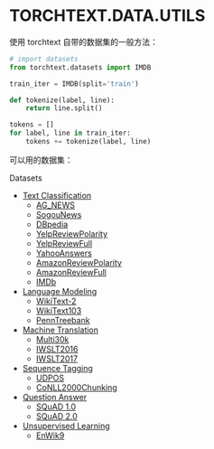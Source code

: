 # TORCHTEXT.DATA.UTILS

使用 torchtext 自带的数据集的一般方法：

```python
# import datasets
from torchtext.datasets import IMDB

train_iter = IMDB(split='train')

def tokenize(label, line):
    return line.split()

tokens = []
for label, line in train_iter:
    tokens += tokenize(label, line)
```

可以用的数据集：

Datasets

- [Text Classification](https://pytorch.org/text/stable/datasets.html#text-classification)
  - [AG_NEWS](https://pytorch.org/text/stable/datasets.html#ag-news)
  - [SogouNews](https://pytorch.org/text/stable/datasets.html#sogounews)
  - [DBpedia](https://pytorch.org/text/stable/datasets.html#dbpedia)
  - [YelpReviewPolarity](https://pytorch.org/text/stable/datasets.html#yelpreviewpolarity)
  - [YelpReviewFull](https://pytorch.org/text/stable/datasets.html#yelpreviewfull)
  - [YahooAnswers](https://pytorch.org/text/stable/datasets.html#yahooanswers)
  - [AmazonReviewPolarity](https://pytorch.org/text/stable/datasets.html#amazonreviewpolarity)
  - [AmazonReviewFull](https://pytorch.org/text/stable/datasets.html#amazonreviewfull)
  - [IMDb](https://pytorch.org/text/stable/datasets.html#imdb)
- [Language Modeling](https://pytorch.org/text/stable/datasets.html#language-modeling)
  - [WikiText-2](https://pytorch.org/text/stable/datasets.html#wikitext-2)
  - [WikiText103](https://pytorch.org/text/stable/datasets.html#wikitext103)
  - [PennTreebank](https://pytorch.org/text/stable/datasets.html#penntreebank)
- [Machine Translation](https://pytorch.org/text/stable/datasets.html#machine-translation)
  - [Multi30k](https://pytorch.org/text/stable/datasets.html#multi30k)
  - [IWSLT2016](https://pytorch.org/text/stable/datasets.html#iwslt2016)
  - [IWSLT2017](https://pytorch.org/text/stable/datasets.html#iwslt2017)
- [Sequence Tagging](https://pytorch.org/text/stable/datasets.html#sequence-tagging)
  - [UDPOS](https://pytorch.org/text/stable/datasets.html#udpos)
  - [CoNLL2000Chunking](https://pytorch.org/text/stable/datasets.html#conll2000chunking)
- [Question Answer](https://pytorch.org/text/stable/datasets.html#question-answer)
  - [SQuAD 1.0](https://pytorch.org/text/stable/datasets.html#squad-1-0)
  - [SQuAD 2.0](https://pytorch.org/text/stable/datasets.html#squad-2-0)
- [Unsupervised Learning](https://pytorch.org/text/stable/datasets.html#unsupervised-learning)
  - [EnWik9](https://pytorch.org/text/stable/datasets.html#enwik9)

